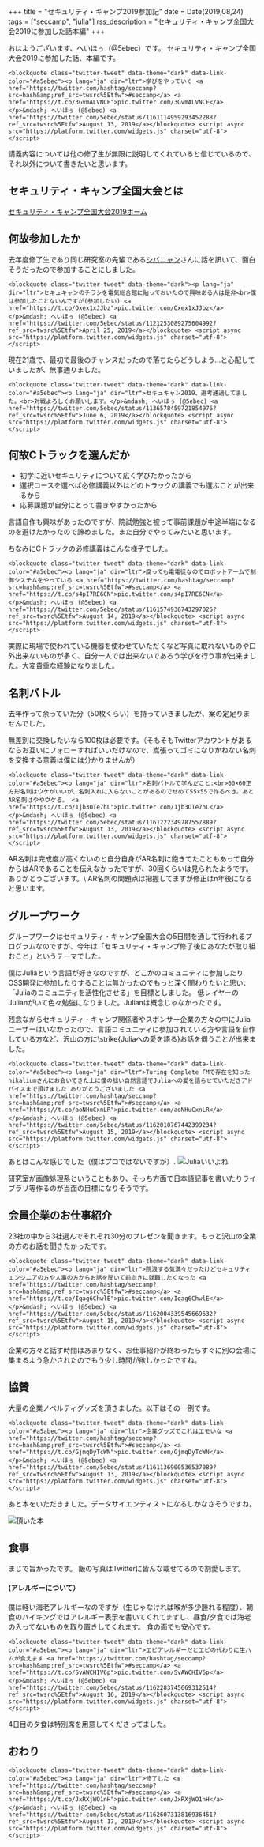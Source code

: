 +++
title = "セキュリティ・キャンプ2019参加記"
date = Date(2019,08,24)
tags = ["seccamp", "julia"]
rss_description = "セキュリティ・キャンプ全国大会2019に参加した話本編"
+++

おはようございます、へいほぅ（@5ebec）です。
セキュリティ・キャンプ全国大会2019に参加した話、本編です。
~~~
<blockquote class="twitter-tweet" data-theme="dark" data-link-color="#a5ebec"><p lang="ja" dir="ltr">学びをやっていく <a href="https://twitter.com/hashtag/seccamp?src=hash&amp;ref_src=twsrc%5Etfw">#seccamp</a> <a href="https://t.co/3GvmALVNCE">pic.twitter.com/3GvmALVNCE</a></p>&mdash; へいほぅ (@5ebec) <a href="https://twitter.com/5ebec/status/1161114959293452288?ref_src=twsrc%5Etfw">August 13, 2019</a></blockquote> <script async src="https://platform.twitter.com/widgets.js" charset="utf-8"></script>
~~~
講義内容については他の修了生が無限に説明してくれていると信じているので、それ以外について書きたいと思います。

## セキュリティ・キャンプ全国大会とは

[セキュリティ・キャンプ全国大会2019ホーム](https://www.ipa.go.jp/jinzai/camp/2019/zenkoku2019_index.html)

## 何故参加したか

去年度修了生であり同じ研究室の先輩である[シバニャン](https://twitter.com/_6v_)さんに話を訊いて、面白そうだったので参加することにしました。
~~~
<blockquote class="twitter-tweet" data-theme="dark"><p lang="ja" dir="ltr">セキュキャンのチラシを電気総合館に貼っておいたので興味ある人は是非<br>僕は参加したことないんですが(参加したい) <a href="https://t.co/Oxex1xJJbz">pic.twitter.com/Oxex1xJJbz</a></p>&mdash; へいほぅ (@5ebec) <a href="https://twitter.com/5ebec/status/1121253089275604992?ref_src=twsrc%5Etfw">April 25, 2019</a></blockquote> <script async src="https://platform.twitter.com/widgets.js" charset="utf-8"></script>
~~~
現在21歳で、最初で最後のチャンスだったので落ちたらどうしよう…と心配していましたが、無事通りました。
~~~
<blockquote class="twitter-tweet" data-theme="dark" data-link-color="#a5ebec"><p lang="ja" dir="ltr">セキュキャン2019、選考通過してました。<br>対戦よろしくお願いします。</p>&mdash; へいほぅ (@5ebec) <a href="https://twitter.com/5ebec/status/1136578459721854976?ref_src=twsrc%5Etfw">June 6, 2019</a></blockquote> <script async src="https://platform.twitter.com/widgets.js" charset="utf-8"></script>
~~~
## 何故Cトラックを選んだか

* 初学に近いセキュリティについて広く学びたかったから
* 選択コースを選べば必修講義以外はどのトラックの講義でも選ぶことが出来るから
* 応募課題が自分にとって書きやすかったから

言語自作も興味があったのですが、院試勉強と被って事前課題が中途半端になるのを避けたかったので諦めました。また自分でやってみたいと思います。

ちなみにCトラックの必修講義はこんな様子でした。
~~~
<blockquote class="twitter-tweet" data-theme="dark" data-link-color="#a5ebec"><p lang="ja" dir="ltr">腐っても電電徒なのでロボットアームで制御システムをやっている <a href="https://twitter.com/hashtag/seccamp?src=hash&amp;ref_src=twsrc%5Etfw">#seccamp</a> <a href="https://t.co/s4pI7RE6CN">pic.twitter.com/s4pI7RE6CN</a></p>&mdash; へいほぅ (@5ebec) <a href="https://twitter.com/5ebec/status/1161574936743297026?ref_src=twsrc%5Etfw">August 14, 2019</a></blockquote> <script async src="https://platform.twitter.com/widgets.js" charset="utf-8"></script>
~~~
実際に現場で使われている機器を使わせていただくなど写真に取れないものや口外出来ないものが多く、自分一人では出来ないであろう学びを行う事が出来ました。大変貴重な経験になりました。

## 名刺バトル

去年作って余っていた分（50枚くらい）を持っていきましたが、案の定足りませんでした。

無差別に交換したいなら100枚は必要です。（そもそもTwitterアカウントがあるならお互いにフォローすればいいだけなので、嵩張ってゴミになりかねない名刺を交換する意義は僕には分かりませんが）
~~~
<blockquote class="twitter-tweet" data-theme="dark" data-link-color="#a5ebec"><p lang="ja" dir="ltr">名刺バトルで学んだこと:<br>60×60正方形名刺はウケがいいが、名刺入れに入らないことがあるのでせめて55×55で作るべき。あとAR名刺はややウケる。 <a href="https://t.co/1jb3OTe7hL">pic.twitter.com/1jb3OTe7hL</a></p>&mdash; へいほぅ (@5ebec) <a href="https://twitter.com/5ebec/status/1161222349787557889?ref_src=twsrc%5Etfw">August 13, 2019</a></blockquote> <script async src="https://platform.twitter.com/widgets.js" charset="utf-8"></script>
~~~
AR名刺は完成度が高くないのと自分自身がAR名刺に飽きてたこともあって自分からはARであることを伝えなかったですが、30回くらいは見られたようです。ありがとうございます。\\
AR名刺の問題点は把握してますが修正はn年後になると思います。

## グループワーク
グループワークはセキュリティ・キャンプ全国大会の5日間を通して行われるプログラムなのですが、今年は「セキュリティ・キャンプ修了後にあなたが取り組むこと」というテーマでした。

僕はJuliaという言語が好きなのですが、どこかのコミュニティに参加したりOSS開発に参加したりすることは無かったのでもっと深く関わりたいと思い、「Juliaのコミュニティを活性化させる」を目標としました。
低レイヤーのJulianがいて色々勉強になりました。Julianは概念じゃなかったです。

残念ながらセキュリティ・キャンプ関係者やスポンサー企業の方々の中にJuliaユーザーはいなかったので、言語コミュニティに参加されている方や言語を自作している方など、沢山の方に\strike{Juliaへの愛を語る}お話を伺うことが出来ました。
~~~
<blockquote class="twitter-tweet" data-theme="dark" data-link-color="#a5ebec"><p lang="ja" dir="ltr">Turing Complete FMで存在を知ったhikaliumさんにお会いできた上に僕の拙い自然言語でJuliaへの愛を語らせていただきアドバイスまで頂けました ありがとうございました <a href="https://twitter.com/hashtag/seccamp?src=hash&amp;ref_src=twsrc%5Etfw">#seccamp</a> <a href="https://t.co/aoNHuCxnLR">pic.twitter.com/aoNHuCxnLR</a></p>&mdash; へいほぅ (@5ebec) <a href="https://twitter.com/5ebec/status/1162010767442399234?ref_src=twsrc%5Etfw">August 15, 2019</a></blockquote> <script async src="https://platform.twitter.com/widgets.js" charset="utf-8"></script>
~~~
あとはこんな感じでした（僕はプロではないですが）.
![Juliaいいよね](/img/2019-08-24/s__13680643.jpg)

研究室が画像処理系ということもあり、そっち方面で日本語記事を書いたりライブラリ等作るのが当面の目標になりそうです。


## 会員企業のお仕事紹介

23社の中から3社選んでそれぞれ30分のプレゼンを聞きます。もっと沢山の企業の方のお話を聞きたかったです。
~~~
<blockquote class="twitter-tweet" data-theme="dark" data-link-color="#a5ebec"><p lang="ja" dir="ltr">院浪する気満々だったけどセキュリティエンジニアの方や人事の方からお話を聞いて前向きに就職したくなった <a href="https://twitter.com/hashtag/seccamp?src=hash&amp;ref_src=twsrc%5Etfw">#seccamp</a> <a href="https://t.co/Iqag6ChwlE">pic.twitter.com/Iqag6ChwlE</a></p>&mdash; へいほぅ (@5ebec) <a href="https://twitter.com/5ebec/status/1162004339545669632?ref_src=twsrc%5Etfw">August 15, 2019</a></blockquote> <script async src="https://platform.twitter.com/widgets.js" charset="utf-8"></script>
~~~
企業の方々と話す時間はあまりなく、お仕事紹介が終わったらすぐに別の会場に集まるよう急かされたのでもう少し時間が欲しかったですね。

## 協賛

大量の企業ノベルティグッズを頂きました。以下はその一例です。
~~~
<blockquote class="twitter-tweet" data-theme="dark" data-link-color="#a5abec"><p lang="ja" dir="ltr">企業グッズでこれはエモいな <a href="https://twitter.com/hashtag/seccamp?src=hash&amp;ref_src=twsrc%5Etfw">#seccamp</a> <a href="https://t.co/GjmqDyTcWN">pic.twitter.com/GjmqDyTcWN</a></p>&mdash; へいほぅ (@5ebec) <a href="https://twitter.com/5ebec/status/1161136900536537089?ref_src=twsrc%5Etfw">August 13, 2019</a></blockquote> <script async src="https://platform.twitter.com/widgets.js" charset="utf-8"></script>
~~~
あと本をいただきました。データサイエンティストになるしかなさそうですね。

![頂いた本](/img/2019-08-24/book.jpg)

## 食事

まじで旨かったです。
飯の写真はTwitterに皆んな載せてるので割愛します。

#### (アレルギーについて）

僕は軽い海老アレルギーなのですが（生じゃなければ喉が多少腫れる程度）、朝食のバイキングではアレルギー表示を書いてくれてますし、昼食/夕食では海老の入ってないものを取り置きしてくれます。
食の面でも安心です。
~~~
<blockquote class="twitter-tweet" data-theme="dark" data-link-color="#a5ebec"><p lang="ja" dir="ltr">エビアレルギーだとエビの代わりに生ハムが食えます <a href="https://twitter.com/hashtag/seccamp?src=hash&amp;ref_src=twsrc%5Etfw">#seccamp</a> <a href="https://t.co/SvAWCHIV6p">pic.twitter.com/SvAWCHIV6p</a></p>&mdash; へいほぅ (@5ebec) <a href="https://twitter.com/5ebec/status/1162283745669312514?ref_src=twsrc%5Etfw">August 16, 2019</a></blockquote> <script async src="https://platform.twitter.com/widgets.js" charset="utf-8"></script>
~~~
4日目の夕食は特別席を用意してくださってました。

## おわり
~~~
<blockquote class="twitter-tweet" data-theme="dark" data-link-color="#a5ebec"><p lang="ja" dir="ltr">修了した <a href="https://twitter.com/hashtag/seccamp?src=hash&amp;ref_src=twsrc%5Etfw">#seccamp</a> <a href="https://t.co/JxRXjWO1nH">pic.twitter.com/JxRXjWO1nH</a></p>&mdash; へいほぅ (@5ebec) <a href="https://twitter.com/5ebec/status/1162607313816936451?ref_src=twsrc%5Etfw">August 17, 2019</a></blockquote> <script async src="https://platform.twitter.com/widgets.js" charset="utf-8"></script>
~~~
